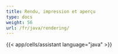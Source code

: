 ```yaml
---
title: Rendu, impression et aperçu
type: docs
weight: 56
url: /fr/java/rendering/
---
```


{{< app/cells/assistant language="java" >}}
